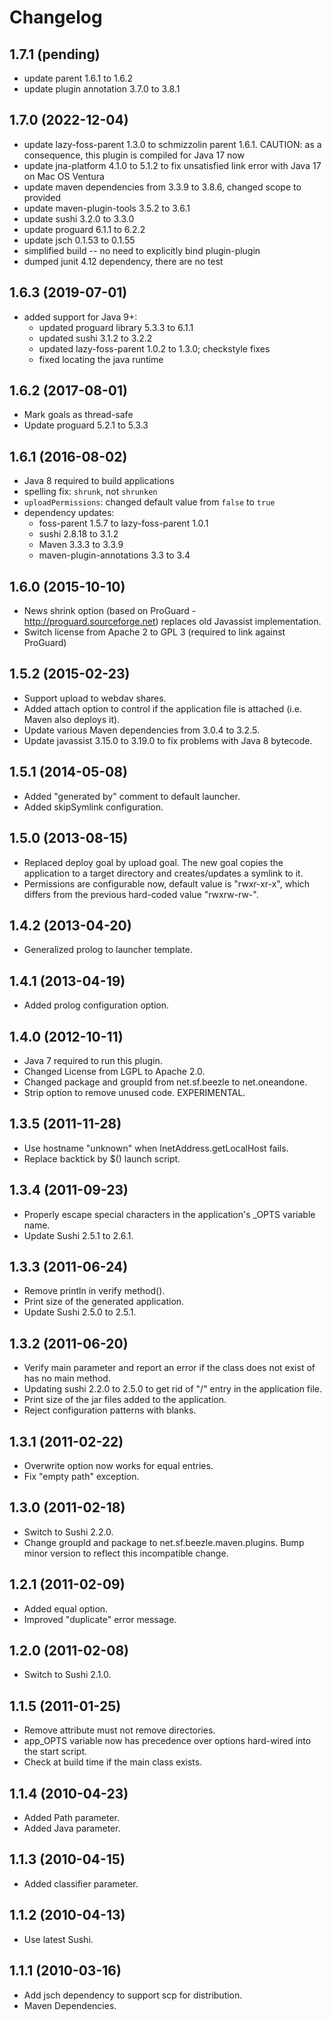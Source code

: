 # Changelog

## 1.7.1 (pending)

* update parent 1.6.1 to 1.6.2
* update plugin annotation 3.7.0 to 3.8.1


## 1.7.0 (2022-12-04)

* update lazy-foss-parent 1.3.0 to schmizzolin parent 1.6.1.
  CAUTION: as a consequence, this plugin is compiled for Java 17 now
* update jna-platform 4.1.0 to 5.1.2 to fix unsatisfied link error with Java 17 on Mac OS Ventura
* update maven dependencies from 3.3.9 to 3.8.6, changed scope to provided
* update maven-plugin-tools 3.5.2 to 3.6.1
* update sushi 3.2.0 to 3.3.0
* update proguard 6.1.1 to 6.2.2
* update jsch 0.1.53 to 0.1.55
* simplified build -- no need to explicitly bind plugin-plugin
* dumped junit 4.12 dependency, there are no test


## 1.6.3 (2019-07-01)

* added support for Java 9+: 
  * updated proguard library 5.3.3 to 6.1.1
  * updated sushi 3.1.2 to 3.2.2
  * updated lazy-foss-parent 1.0.2 to 1.3.0; checkstyle fixes
  * fixed locating the java runtime

  
## 1.6.2 (2017-08-01)

* Mark goals as thread-safe
* Update proguard 5.2.1 to 5.3.3


## 1.6.1 (2016-08-02)

* Java 8 required to build applications
* spelling fix: `shrunk`, not `shrunken`
* `uploadPermissions`: changed default value from `false` to `true`
* dependency updates:
  * foss-parent 1.5.7 to lazy-foss-parent 1.0.1
  * sushi 2.8.18 to 3.1.2
  * Maven 3.3.3 to 3.3.9
  * maven-plugin-annotations 3.3 to 3.4


## 1.6.0 (2015-10-10)

* News shrink option (based on ProGuard - http://proguard.sourceforge.net) replaces old Javassist implementation.
* Switch license from Apache 2 to GPL 3 (required to link against ProGuard)


## 1.5.2 (2015-02-23)

* Support upload to webdav shares.
* Added attach option to control if the application file is attached (i.e. Maven also deploys it).
* Update various Maven dependencies from 3.0.4 to 3.2.5.
* Update javassist 3.15.0 to 3.19.0 to fix problems with Java 8 bytecode.


## 1.5.1 (2014-05-08)

* Added "generated by" comment to default launcher.
* Added skipSymlink configuration.


## 1.5.0 (2013-08-15)

* Replaced deploy goal by upload goal. The new goal copies the application to a target directory and creates/updates a symlink to it.
* Permissions are configurable now, default value is "rwxr-xr-x", which differs from the previous hard-coded value "rwxrw-rw-".


## 1.4.2 (2013-04-20)

* Generalized prolog to launcher template.


## 1.4.1 (2013-04-19)

* Added prolog configuration option.


## 1.4.0 (2012-10-11)

* Java 7 required to run this plugin.
* Changed License from LGPL to Apache 2.0.
* Changed package and groupId from net.sf.beezle to net.oneandone.
* Strip option to remove unused code. EXPERIMENTAL.


## 1.3.5 (2011-11-28)

* Use hostname "unknown" when InetAddress.getLocalHost fails.
* Replace backtick by $() launch script.


## 1.3.4 (2011-09-23)

* Properly escape special characters in the application's _OPTS variable name.
* Update Sushi 2.5.1 to 2.6.1.


## 1.3.3 (2011-06-24)

* Remove println in verify method().
* Print size of the generated application.
* Update Sushi 2.5.0 to 2.5.1.


## 1.3.2 (2011-06-20)

* Verify main parameter and report an error if the class does not exist of has no main method.
* Updating sushi 2.2.0 to 2.5.0 to get rid of "/" entry in the application file.
* Print size of the jar files added to the application.
* Reject configuration patterns with blanks.


## 1.3.1 (2011-02-22)

* Overwrite option now works for equal entries.
* Fix "empty path" exception.


## 1.3.0 (2011-02-18)

* Switch to Sushi 2.2.0.
* Change groupId and package to net.sf.beezle.maven.plugins. Bump minor version to reflect this incompatible change.


## 1.2.1 (2011-02-09)

* Added equal option.
* Improved "duplicate" error message.


## 1.2.0 (2011-02-08)

* Switch to Sushi 2.1.0.


## 1.1.5 (2011-01-25)

* Remove attribute must not remove directories.
* app_OPTS variable now has precedence over options hard-wired into the start script.
* Check at build time if the main class exists.


## 1.1.4 (2010-04-23)

* Added Path parameter.
* Added Java parameter.


## 1.1.3 (2010-04-15)

* Added classifier parameter.


## 1.1.2 (2010-04-13)

* Use latest Sushi.


## 1.1.1 (2010-03-16)

* Add jsch dependency to support scp for distribution.
* Maven Dependencies.
